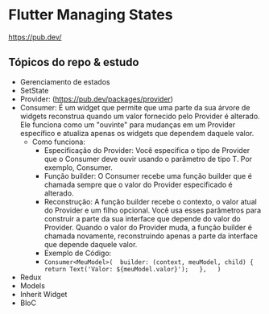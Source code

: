# Flutter Managing States
https://pub.dev/ 
## Tópicos do repo & estudo
- Gerenciamento de estados
- SetState
- Provider: (https://pub.dev/packages/provider)
- Consumer: É um widget que permite que uma parte da sua árvore de widgets reconstrua quando um valor fornecido pelo Provider é alterado. Ele funciona como um "ouvinte" para mudanças em um Provider específico e atualiza apenas os widgets que dependem daquele valor.
  - Como funciona:
    - Especificação do Provider: Você especifica o tipo de Provider que o Consumer deve ouvir usando o parâmetro de tipo T. Por exemplo, Consumer<MeuModel>.
    - Função builder: O Consumer recebe uma função builder que é chamada sempre que o valor do Provider especificado é alterado.
    - Reconstrução: A função builder recebe o contexto, o valor atual do Provider e um filho opcional. Você usa esses parâmetros para construir a parte da sua interface que depende do valor do Provider. Quando o valor do Provider muda, a função builder é chamada novamente, reconstruindo apenas a parte da interface que depende daquele valor.
    - Exemplo de Código:
    - ```Consumer<MeuModel>(  builder: (context, meuModel, child) {   return Text('Valor: ${meuModel.valor}');   },   )```
- Redux
- Models
- Inherit Widget
- BloC

